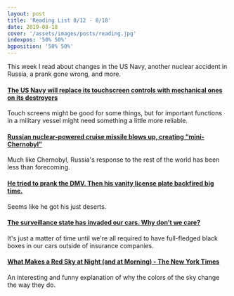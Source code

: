 ```yaml
---
layout: post
title: 'Reading List 8/12 - 8/18'
date: 2019-08-18
cover: '/assets/images/posts/reading.jpg'
indexpos: '50% 50%'
bgposition: '50% 50%'
---
```


This week I read about changes in the US Navy, another nuclear accident in Russia, a prank gone wrong, and more.

#### [The US Navy will replace its touchscreen controls with mechanical ones on its destroyers](https://www.theverge.com/2019/8/11/20800111/us-navy-uss-john-s-mccain-crash-ntsb-report-touchscreen-mechanical-controls)

Touch screens might be good for some things, but for important functions in a military vessel might need something a little more reliable.

#### [Russian nuclear-powered cruise missile blows up, creating “mini-Chernobyl”](https://arstechnica.com/information-technology/2019/08/russian-nuclear-powered-cruise-missile-blows-up-creating-mini-chernobyl/)

Much like Chernobyl, Russia's response to the rest of the world has been less than forecoming.

#### [He tried to prank the DMV. Then his vanity license plate backfired big time.](https://mashable.com/article/dmv-vanity-license-plate-def-con-backfire/)

Seems like he got his just deserts.

#### [The surveillance state has invaded our cars. Why don’t we care?](https://www.fastcompany.com/90389104/the-surveillance-state-has-invaded-our-cars-why-dont-we-care)

It's just a matter of time until we're all required to have full-fledged black boxes in our cars outside of insurance companies.

#### [What Makes a Red Sky at Night (and at Morning) - The New York Times](https://www.nytimes.com/2019/08/13/science/what-makes-a-red-sky-at-night-and-at-morning.html)

An interesting and funny explanation of why the colors of the sky change the way they do.